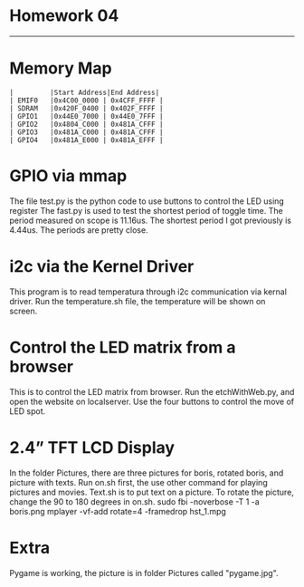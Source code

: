 # Homework 04
-------
# Memory Map
    |         |Start Address|End Address|
    | EMIF0   |0x4C00_0000 | 0x4CFF_FFFF |
    | SDRAM   |0x420F_0400 | 0x402F_FFFF |
    | GPIO1   |0x44E0_7000 | 0x44E0_7FFF |
    | GPIO2   |0x4804_C000 | 0x481A_CFFF |
    | GPIO3   |0x481A_C000 | 0x481A_CFFF |
    | GPIO4   |0x481A_E000 | 0x481A_EFFF |
    
# GPIO via mmap
The file test.py is the python code to use buttons to control the LED using register
The fast.py is used to test the shortest period of toggle time. 
The period measured on scope is 11.16us. The shortest period I got previously is 4.44us. The periods are pretty close. 

# i2c via the Kernel Driver
This program is to read temperatura through i2c communication via kernal driver. 
Run the temperature.sh file, the temperature will be shown on screen. 

# Control the LED matrix from a browser
This is to control the LED matrix from browser. Run the etchWithWeb.py, and open the website on localserver. 
Use the four buttons to control the move of LED spot. 

# 2.4” TFT LCD Display
In the folder Pictures, there are three pictures for boris, rotated boris, and picture with texts.
Run on.sh first, the use other command for playing pictures and movies. Text.sh is to put text on a picture. 
To rotate the picture, change the 90 to 180 degrees in on.sh.
sudo fbi -noverbose -T 1 -a boris.png
mplayer -vf-add rotate=4 -framedrop hst_1.mpg
# Extra
Pygame is working, the picture is in folder Pictures called "pygame.jpg".

